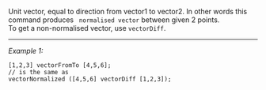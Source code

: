 Unit vector, equal to direction from vector1 to vector2. In other words this command produces ` normalised vector` between given 2 points.<br>
To get a non-normalised vector, use `vectorDiff`.


---
*Example 1:*
```sqf
[1,2,3] vectorFromTo [4,5,6];
// is the same as
vectorNormalized ([4,5,6] vectorDiff [1,2,3]);
```